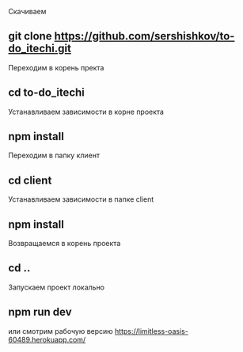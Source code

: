 Скачиваем

## git clone https://github.com/sershishkov/to-do_itechi.git

Переходим в корень пректа

## cd to-do_itechi

Устанавливаем зависимости в корне проекта

## npm install

Переходим в папку клиент

## cd client

Устанавливаем зависимости в папке client

## npm install

Возвращаемся в корень проекта

## cd ..

Запускаем проект локально

## npm run dev

или смотрим рабочую версию
https://limitless-oasis-60489.herokuapp.com/
